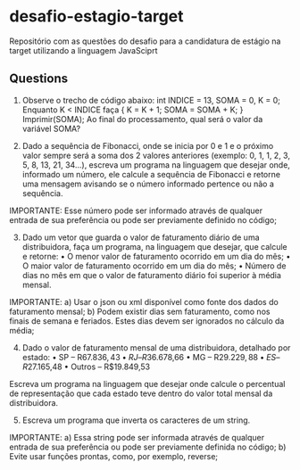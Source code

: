 # desafio-estagio-target
Repositório com as questões do desafio para a candidatura de estágio na target utilizando a linguagem JavaSciprt

## Questions
1) Observe o trecho de código abaixo: int INDICE = 13, SOMA = 0, K = 0;
Enquanto K < INDICE faça { K = K + 1; SOMA = SOMA + K; }
Imprimir(SOMA);
Ao final do processamento, qual será o valor da variável SOMA?

2) Dado a sequência de Fibonacci, onde se inicia por 0 e 1 e o próximo valor sempre será a soma dos 2 valores anteriores (exemplo: 0, 1, 1, 2, 3, 5, 8, 13, 21, 34...), escreva um programa na linguagem que desejar onde, informado um número, ele calcule a sequência de Fibonacci e retorne uma mensagem avisando se o número informado pertence ou não a sequência.

IMPORTANTE: Esse número pode ser informado através de qualquer entrada de sua preferência ou pode ser previamente definido no código;

3) Dado um vetor que guarda o valor de faturamento diário de uma distribuidora, faça um programa, na linguagem que desejar, que calcule e retorne:
• O menor valor de faturamento ocorrido em um dia do mês;
• O maior valor de faturamento ocorrido em um dia do mês;
• Número de dias no mês em que o valor de faturamento diário foi superior à média mensal.

IMPORTANTE:
a) Usar o json ou xml disponível como fonte dos dados do faturamento mensal;
b) Podem existir dias sem faturamento, como nos finais de semana e feriados. Estes dias devem ser ignorados no cálculo da média;

4) Dado o valor de faturamento mensal de uma distribuidora, detalhado por estado:
• SP – R$67.836,43
• RJ – R$36.678,66
• MG – R$29.229,88
• ES – R$27.165,48
• Outros – R$19.849,53

Escreva um programa na linguagem que desejar onde calcule o percentual de representação que cada estado teve dentro do valor total mensal da distribuidora.  

5) Escreva um programa que inverta os caracteres de um string.

IMPORTANTE:
a) Essa string pode ser informada através de qualquer entrada de sua preferência ou pode ser previamente definida no código;
b) Evite usar funções prontas, como, por exemplo, reverse;
